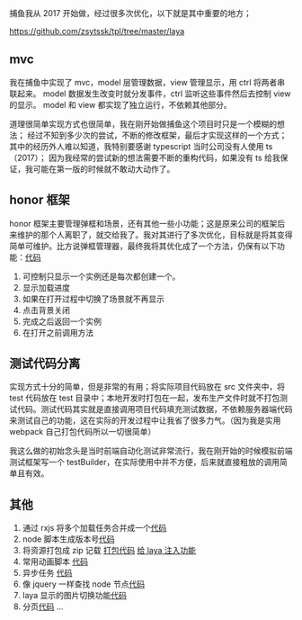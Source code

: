 捕鱼我从 2017 开始做，经过很多次优化，以下就是其中重要的地方；

https://github.com/zsytssk/tpl/tree/master/laya

## mvc

我在捕鱼中实现了 mvc，model 层管理数据，view 管理显示，用 ctrl 将两者串联起来。
model 数据发生改变时就分发事件，ctrl 监听这些事件然后去控制 view 的显示。
model 和 view 都实现了独立运行，不依赖其他部分。

道理很简单实现方式也很简单，我在刚开始做捕鱼这个项目时只是一个模糊的想法；
经过不知到多少次的尝试，不断的修改框架，最后才实现这样的一个方式；
其中的经历外人难以知道，我特别要感谢 typescript 当时公司没有人使用 ts（2017）；
因为我经常的尝试新的想法需要不断的重构代码，如果没有 ts 给我保证，我可能在第一版的时候就不敢动大动作了。

## honor 框架

honor 框架主要管理弹框和场景，还有其他一些小功能；这是原来公司的框架后来维护的那个人离职了，就交给我了。我对其进行了多次优化，目标就是将其变得简单可维护。比方说弹框管理器，最终我将其优化成了一个方法，仍保有以下功能：[代码](https://github.com/zsytssk/tpl/blob/master/laya/library/honor/ui/dialogManager.ts)

1. 可控制只显示一个实例还是每次都创建一个。
2. 显示加载进度
3. 如果在打开过程中切换了场景就不再显示
4. 点击背景关闭
5. 完成之后返回一个实例
6. 在打开之前调用方法

## 测试代码分离

实现方式十分的简单，但是非常的有用；将实际项目代码放在 src 文件夹中，将 test 代码放在 test 目录中；本地开发时打包在一起，发布生产文件时就不打包测试代码。测试代码其实就是直接调用项目代码填充测试数据，不依赖服务器端代码来测试自己的功能，这在实际的开发过程中让我省了很多力气。（因为我是实用 webpack 自己打包代码所以一切很简单）

我这么做的初始念头是当时前端自动化测试非常流行，我在刚开始的时候模拟前端测试框架写一个 testBuilder，在实际使用中并不方便，后来就直接粗放的调用简单且有效。

## 其他

1. 通过 rxjs 将多个加载任务合并成一个[代码](https://github.com/zsytssk/tpl/blob/master/laya/library/honor/utils/loadRes.ts#L134)
1. node 脚本生成版本号[代码](https://github.com/zsytssk/tpl/blob/master/laya/script/genVersion/genVersion.ts)
1. 将资源打包成 zip 记载 [打包代码](https://github.com/zsytssk/tpl/tree/master/laya/script/zipFile) [给 laya 注入功能](https://github.com/zsytssk/tpl/blob/master/laya/library/honor/utils/zipResManager.ts)
1. 常用动画脚本 [代码](https://github.com/zsytssk/tpl/blob/master/laya/src/utils/animate.ts)
1. 异步任务 [代码](https://github.com/zsytssk/tpl/blob/master/laya/src/utils/asyncQue.ts)
1. 像 jquery 一样查找 node 节点[代码](https://github.com/zsytssk/tpl/blob/master/laya/src/utils/layaQueryElements.ts)
1. laya 显示的图片切换功能[代码](https://github.com/zsytssk/tpl/blob/master/laya/src/utils/layaSlider.ts)
1. 分页[代码](https://github.com/zsytssk/tpl/blob/master/laya/src/utils/pagination.ts)
   ...
